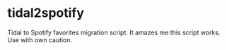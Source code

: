 # tidal2spotify
Tidal to Spotify favorites migration script. It amazes me this script works. Use with own caution.
